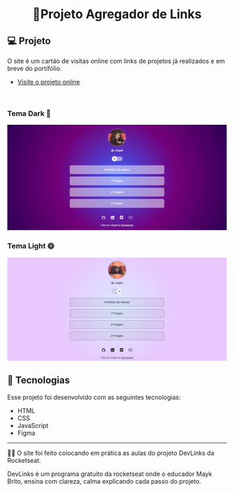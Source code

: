 <h1 align="center">🔗Projeto Agregador de Links </h1>

## 💻 Projeto
<p>O site é um cartão de visitas online com links de projetos já realizados e em breve do portifólio.
</p>

- [Visite o projeto online](https://abgail-diniz.github.io/my.links/)

<br>
<h3>Tema Dark 🌚</h3>
<img alt="Imagem do site no tema Dark" src=".github/preview-dark.jpg"  >

<h3>Tema Light 🌞</h3>
<img alt="Imagem do site no tema Light " src=".github/preview-light.jpg"  >

<br>

## 🚀 Tecnologias

Esse projeto foi desenvolvido com as seguintes tecnologias:

- HTML  
- CSS
- JavaScript
- Figma

___

👩‍💻 O site foi feito colocando em prática 
as aulas do projeto DevLinks da Rocketseat. 

DevLinks é um programa gratuito da rocketseat onde o educador Mayk Brito, ensina com clareza, calma explicando cada passo do projeto.   



